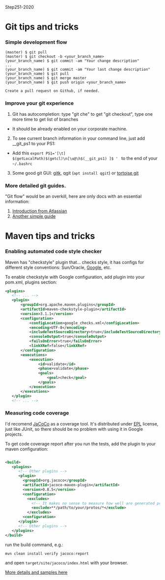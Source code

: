 Step251-2020
   
# Git tips and tricks
   
### Simple development flow
  
```
(master) $ git pull
(master) $ git checkout -b <your_branch_name>
(your_branch_name) $ git commit -am "Your change description"
...
(your_branch_name) $ git commit -am "Your last change description"
(your_branch_name) $ git pull
(your_branch_name) $ git merge master
(your_branch_name) $ git push origin <your_branch_name>

Create a pull request on Github, if needed.
```

### Improve your git experience

1. Git has autocompletion: type "git che<TAB>" to get "git checkout", type <TAB>
one more time to get list of branches
  * It should be already enabled on your corporate machine.
2. To see current branch information in your command line, just add __git_ps1 
to your PS1: 
  * Add this 
```export PS1='[\t] $(getLocalPath)$(getcl)\n[\u@\h$(__git_ps1) ]$ ' ``` to 
the end of your ```~/.bashrc```
3. Some good git GUI: [gitk](https://git-scm.com/docs/gitk), 
qgit (```apt install qgit```) or [tortoise git](https://tortoisegit.org/)


### More detailed git guides.

"Git flow" would be an overkill, here are only docs with an essential information:

1. [Introduction from Atlassian](https://www.atlassian.com/git/tutorials/comparing-workflows)
2. [Another simple guide](https://rogerdudler.github.io/git-guide/)

# Maven tips and tricks

### Enabling automated code style checker

Maven has "checkstyle" plugin that... checks style, it has configs for different style
conventions: Sun/Oracle, [Google](https://github.com/checkstyle/checkstyle/blob/master/src/main/resources/google_checks.xml), etc.

To enable checkstyle with Google configuration, add plugin into your pom.xml, plugins section: 

```xml
<plugins>
   <!-- ... -->
   <plugin>
       <groupId>org.apache.maven.plugins</groupId>
       <artifactId>maven-checkstyle-plugin</artifactId>
       <version>3.1.1</version>
       <configuration>
           <configLocation>google_checks.xml</configLocation>
           <encoding>UTF-8</encoding>
           <includeTestSourceDirectory>true</includeTestSourceDirectory>
           <consoleOutput>true</consoleOutput>
           <failsOnError>true</failsOnError>
           <linkXRef>false</linkXRef>
       </configuration>
       <executions>
           <execution>
               <id>validate</id>
               <phase>validate</phase>
               <goals>
                   <goal>check</goal>
               </goals>
           </execution>
       </executions>
   </plugin>
   <!-- ... -->   
```

### Measuring code coverage

I'd recomend [JaCoCo](https://en.wikipedia.org/wiki/Java_code_coverage_tools#JaCoCo) as a 
coverage tool. It's distributed under [EPL](https://en.wikipedia.org/wiki/Eclipse_Public_License) license,
just like JUnit, so there should be no problem with using it in Google projects.

To get code coverage report after you run the tests, add the plugin to your maven configuration:

```xml

<build>
   <plugins>
      <!-- Other plugins -->
      <plugin>
        <groupId>org.jacoco</groupId>
        <artifactId>jacoco-maven-plugin</artifactId>
        <version>0.8.5</version>
        <configuration>
          <excludes>
            <!-- It makes no sense to measure how well are generated protobuf files are covered  -->
            <exclude>**/path/to/your/protos/*</exclude>
          </excludes>
        <configuration>
      </plugin>
      <!-- Other plugins -->
   </plugins>
</build>
```
run the build command, e.g.:

```bash
mvn clean install verify jacoco:report 
```

and open ``` target/site/jacoco/index.html ``` with your browser.

[More details and samples here](https://www.baeldung.com/jacoco)
